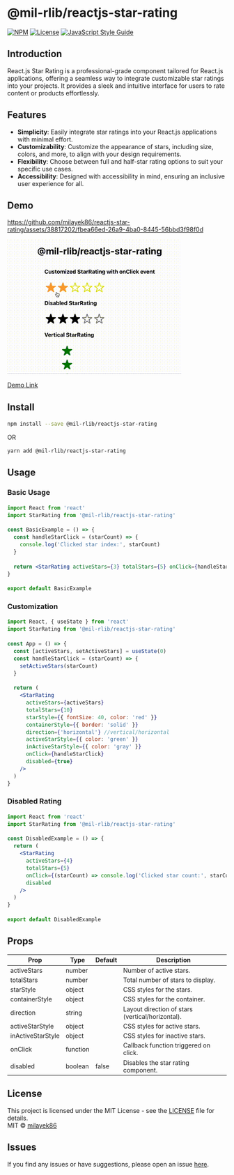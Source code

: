 # @mil-rlib/reactjs-star-rating

[![NPM](https://img.shields.io/npm/v/@mil-rlib/reactjs-star-rating.svg)](https://www.npmjs.com/package/@mil-rlib/reactjs-star-rating)
[![License](https://img.shields.io/badge/license-MIT-blue.svg)](https://opensource.org/licenses/MIT)
[![JavaScript Style Guide](https://img.shields.io/badge/code_style-standard-brightgreen.svg)](https://standardjs.com)

## Introduction

React.js Star Rating is a professional-grade component tailored for React.js applications, offering a seamless way to integrate customizable star ratings into your projects. It provides a sleek and intuitive interface for users to rate content or products effortlessly.

## Features

- **Simplicity**: Easily integrate star ratings into your React.js applications with minimal effort.
- **Customizability**: Customize the appearance of stars, including size, colors, and more, to align with your design requirements.
- **Flexibility**: Choose between full and half-star rating options to suit your specific use cases.
- **Accessibility**: Designed with accessibility in mind, ensuring an inclusive user experience for all.

## Demo

https://github.com/milayek86/reactjs-star-rating/assets/38817202/fbea66ed-26a9-4ba0-8445-56bbd3f98f0d

![react-star-rating](https://github.com/milayek86/reactjs-star-rating/blob/main/static/react-star-rating.gif)

[Demo Link](https://milayek86.github.io/reactjs-star-rating)

## Install

```bash
npm install --save @mil-rlib/reactjs-star-rating
```

OR

```bash
yarn add @mil-rlib/reactjs-star-rating
```

## Usage

### Basic Usage

```jsx
import React from 'react'
import StarRating from '@mil-rlib/reactjs-star-rating'

const BasicExample = () => {
  const handleStarClick = (starCount) => {
    console.log('Clicked star index:', starCount)
  }

  return <StarRating activeStars={3} totalStars={5} onClick={handleStarClick} />
}

export default BasicExample
```

### Customization

```jsx
import React, { useState } from 'react'
import StarRating from '@mil-rlib/reactjs-star-rating'

const App = () => {
  const [activeStars, setActiveStars] = useState(0)
  const handleStarClick = (starCount) => {
    setActiveStars(starCount)
  }

  return (
    <StarRating
      activeStars={activeStars}
      totalStars={10}
      starStyle={{ fontSize: 40, color: 'red' }}
      containerStyle={{ border: 'solid' }}
      direction={'horizontal'} //vertical/horizontal
      activeStarStyle={{ color: 'green' }}
      inActiveStarStyle={{ color: 'gray' }}
      onClick={handleStarClick}
      disabled={true}
    />
  )
}
```

### Disabled Rating

```jsx
import React from 'react'
import StarRating from '@mil-rlib/reactjs-star-rating'

const DisabledExample = () => {
  return (
    <StarRating
      activeStars={4}
      totalStars={5}
      onClick={(starCount) => console.log('Clicked star count:', starCount)}
      disabled
    />
  )
}

export default DisabledExample
```

## Props

| Prop              | Type     | Default | Description                                      |
| ----------------- | -------- | ------- | ------------------------------------------------ |
| activeStars       | number   |         | Number of active stars.                          |
| totalStars        | number   |         | Total number of stars to display.                |
| starStyle         | object   |         | CSS styles for the stars.                        |
| containerStyle    | object   |         | CSS styles for the container.                    |
| direction         | string   |         | Layout direction of stars (vertical/horizontal). |
| activeStarStyle   | object   |         | CSS styles for active stars.                     |
| inActiveStarStyle | object   |         | CSS styles for inactive stars.                   |
| onClick           | function |         | Callback function triggered on click.            |
| disabled          | boolean  | false   | Disables the star rating component.              |

## License

This project is licensed under the MIT License - see the [LICENSE](LICENSE) file for details.\
 MIT © [milayek86](https://github.com/milayek86)

## Issues

If you find any issues or have suggestions, please open an issue [here](https://github.com/milayek86/reactjs-star-rating/issues).
